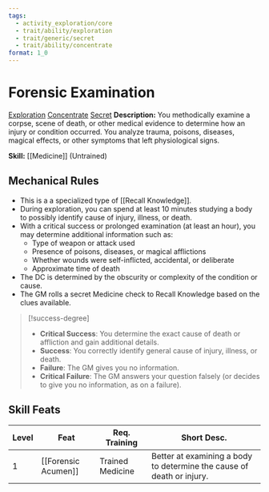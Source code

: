 ```yaml
---
tags:
  - activity_exploration/core
  - trait/ability/exploration
  - trait/generic/secret
  - trait/ability/concentrate
format: 1_0
---
```

#  Forensic Examination

[Exploration](Exploration.md "Action & Ability Trait") [Concentrate](Concentrate.md "General Trait") [Secret](Secret.md "General Trait")
**Description:** You methodically examine a corpse, scene of death, or other medical evidence to determine how an injury or condition occurred. You analyze trauma, poisons, diseases, magical effects, or other symptoms that left physiological signs.

**Skill:** [[Medicine]] (Untrained)

## Mechanical Rules

 - This is a a specialized type of [[Recall Knowledge]].
 - During exploration, you can spend at least 10 minutes studying a body to possibly identify cause of injury, illness, or death.
 - With a critical success or prolonged examination (at least an hour), you may determine additional information such as:
	- Type of weapon or attack used
	- Presence of poisons, diseases, or magical afflictions
	- Whether wounds were self-inflicted, accidental, or deliberate
	- Approximate time of death
- The DC is determined by the obscurity or complexity of the condition or cause.
- The GM rolls a secret Medicine check to Recall Knowledge based on the clues available.
> [!success-degree]
>- **Critical Success**: You determine the exact cause of death or affliction and gain additional details.
>- **Success**: You correctly identify general cause of injury, illness, or death. 
>- **Failure**: The GM gives you no information.
>- **Critical Failure**: The GM answers your question falsely (or decides to give you no information, as on a failure).

## Skill Feats

| Level | Feat                      | Req. Training           | Short Desc.                                                               |
| ----- | ------------------------- | ----------------------- | ------------------------------------------------------------------------- |
| 1     | [[Forensic Acumen]]       | Trained Medicine        | Better at examining a body to determine the cause of death or injury.     |